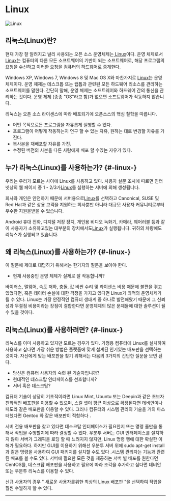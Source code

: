 # Linux

![Linux](http://cfile8.uf.tistory.com/image/25040341580497B733A368)

## 리눅스\(Linux\)란?

현재 가장 잘 알려지고 널리 사용되는 오픈 소스 운영체제는[ Linux](https://www.linux.org/)이다. 운영 체제로서 [Linux](https://www.linux.org/)는 컴퓨터의 다른 모든 소프트웨어의 기반이 되는 소프트웨어로, 해당 프로그램의 요청을 수신하고 이러한 요청을 컴퓨터의 하드웨어로 중계한다.

Windows XP, Windows 7, Windows 8 및 Mac OS X와 ​​마찬가지로 [Linux](https://www.linux.org/)는 운영 체제이다. 운영 체제는 데스크톱 또는 랩톱과 관련된 모든 하드웨어 리소스를 관리하는 소프트웨어를 말한다. 간단히 말해, 운영 체제는 소프트웨어와 하드웨어 간의 통신을 관리하는 것이다. 운영 체제 \(종종 "OS"라고 함\)가 없으면 소프트웨어가 작동하지 않습니다.

리눅스는 오픈 소스 라이센스에 따라 배포되기에 오픈소스의 핵심 철학을 따릅니다.

* 어떤 목적으로든 프로그램을 자유롭게 실행할 수 있다.
* 프로그램이 어떻게 작동하는지 연구 할 수 있는 자유, 원하는 대로 변경할 자유를 가진다.
* 복사본을 재배포할 자유를 가진.
* 수정된 버전의 사본을 다른 사람에게 배포 할 수있는 자유가 있다.

## 누가 리눅스\(Linux\)를 사용하는가? {#-linux-}

우리는 우리가 모르는 사이에 Linux를 사용하고 있다. 사용자 설문 조사에 따르면 인터넷상의 웹 페이지 중 1 - 2/3가[Linux](https://www.linux.org/)를 실행하는 서버에 의해 생성됩니다.

회사와 개인은 안전하기 때문에 서버용으로[Linux](https://www.linux.org/)를 선택하고 Canonical, SUSE 및 Red Hat과 같은 상용 고객을 지원하는 회사뿐만 아니라 대규모 사용자 커뮤니티로부터 우수한 지원을받을 수 있습니다.

Android 휴대 전화, 디지털 저장 장치, 개인용 비디오 녹화기, 카메라, 웨어러블 등과 같이 사용자가 소유하고있는 대부분의 장치에서도[Linux](https://www.linux.org/)가 실행됩니다. 귀하의 차량에도 리눅스가 실행되고 있습니다.

## 왜 리눅스\(Linux\)를 사용하는가? {#-linux-}

이 질문에 제대로 대답하기 위해서는 한가지의 질문을 보아야 한다.

* 현재 사용중인 운영 체제가 실제로 잘 작동합니까?

바이러스, 멀웨어, 속도 저하, 충돌, 값 비싼 수리 및 라이센스 비용 때문에 불편을 겪고 있었다면, 혹은 데이터 손실에 대한 걱정을 가지고 있다면 Linux가 최적의 운영체제가 될 수 있다. Linux는 가장 안정적인 컴퓨터 생태계 중 하나로 발전해왔기 때문에 그 신뢰성과 무결점 비용이라는 장점이 결합한다면 운영체제의 많은 문제들에 대한 솔루션이 될 수 있을 것이다.

## 리눅스\(Linux\)를 사용하려면? {#-linux-}

리눅스를 이미 사용하고 있지만 모르는 경우가 있다. 가정용 컴퓨터에 Linux를 설치하여 사용하고 싶다면 가장 쉬운 방법은 플랫폼에 맞게 설계된 인기있는 배포판을 선택하는 것이다. 자신에게 맞는 배포판을 찾기 위해서는 다음의 3가지의 간단한 질문을 보면 된다.

* 당신은 컴퓨터 사용자의 숙련 된 기술자입니까?
* 현대적인 데스크탑 인터페이스를 선호합니까?
* 서버 혹은 데스크탑?

컴퓨터 기술이 상당히 기초적이라면 Linux Mint, Ubuntu 또는 Deepin과 같은 초보자 친화적인 배포판을 이용할 수 있으며, 스킬 셋이 평균 이상으로 확장된다면 데비안이나 페도라 같은 배포판을 이용할 수 있다. 그러나 컴퓨터와 시스템 관리의 기술을 거의 마스터했다면 Gentoo 와 같은 배포판이 적합하다 .

서버 전용 배포판을 찾고 있다면 데스크탑 인터페이스가 필요한지 또는 명령 줄만을 통해서 작업을 수행할지에 따라 결정할 수 있다. 우분투 서버는 GUI 인터페이스를 설치하지 않아 서버가 그래픽을 로딩 할 때 느려지지 않지만, Linux 명령 행에 대한 확실한 이해가 필요하다. 하지만 GUI를 이용하기 위해선 우분투 서버 위에 sudo apt-get install 과 같은 명령을 사용하여 GUI 패키지를 설치할 수도 있다 .시스템 관리자는 기능과 관련된 배포를 볼 수도 있다. 서버에 필요한 모든 것을 제공하는 서버 별 배포를 원한다면 CentOS를, 데스크탑 배포판을 사용하고 필요에 따라 조각을 추가하고 싶다면 데비안 또는 우분투 리눅스를 이용할 수 있다.

신규 사용자의 경우 " 새로운 사용자를위한 최상의 Linux 배포판 "을 선택하여 작업을 훨씬 수월하게 할 수 있다.

---



